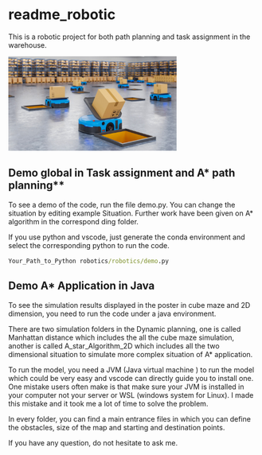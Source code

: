 # readme_robotic

This is a robotic project for both path planning and task assignment in the warehouse. 

<img src="https://raw.githubusercontent.com/DobricLilujun/imagesAll/main/imagesPrL8ZzUidAf-qijcduAjwkVHDp_OPYfp3ee8K7V3_9-FJP6Vuq9eu6NLLIZxnSpi8e87UqS8INduzLG8wiepMS41LsTkv0PXcou0fKelBO3Plh_Pe_pU-DbQVAiOfeT6I7H25MKpaacXxFJ8zC6tW8ZKjA%3Ds2048" alt="img" style="zoom:33%;" />



## Demo global in Task assignment and A\* path planning**

To see a demo of the code, run the file demo.py. You can change the situation by editing example Situation. Further work have been given on A* algorithm in the correspond
ding folder.

If you use python and vscode, just generate the conda environment and select the corresponding python to run the code.

```cmd
Your_Path_to_Python robotics/robotics/demo.py
```



## Demo A\* Application in Java

To see the simulation results displayed in the poster in cube maze and 2D dimension, you need to run the code under a java environment.

There are two simulation folders in the Dynamic planning, one is called Manhattan distance which includes the all the cube maze simulation, another is called A_star_Algorithm_2D which includes all the two dimensional situation to simulate more complex situation of A* application.

To run the model, you need a JVM  (Java virtual machine ) to run the model which could be very easy and vscode can directly guide you to install one. One mistake users often make is that make sure your JVM is installed in your computer not your server or WSL (windows system for Linux). I made this mistake and it took me a lot of time to solve the problem.



In every folder, you can find a main entrance files  in which you can define the obstacles, size of the map and starting and destination points.



If you have any question, do not hesitate to ask me.



